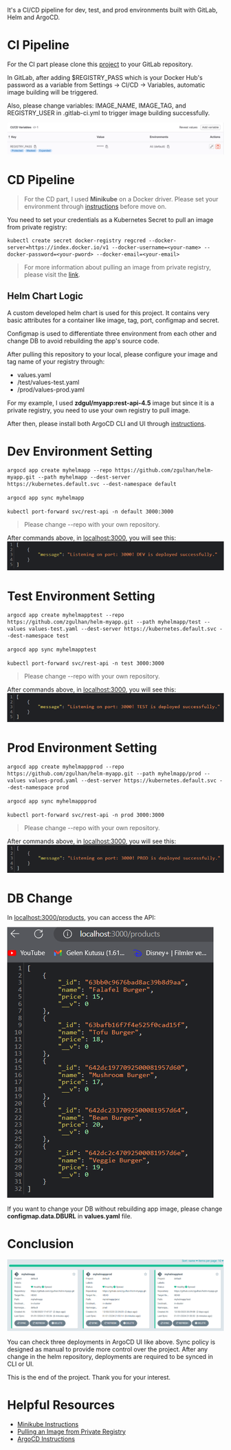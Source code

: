 It's a CI/CD pipeline for dev, test, and prod environments built with GitLab, Helm and ArgoCD.

# CI Pipeline

For the CI part please clone this [project](https://github.com/zgulhan/rest-api) to your GitLab repository. 

In GitLab, after adding $REGISTRY_PASS which is your Docker Hub's password as a variable from Settings -> CI/CD -> Variables, automatic image building will be triggered.

Also, please change variables: IMAGE_NAME, IMAGE_TAG, and REGISTRY_USER in .gitlab-ci.yml to trigger image building successfully.

![masked variable](/pictures/1.png)

# CD Pipeline

> For the CD part, I used **Minikube** on a Docker driver. Please set your environment through [instructions](https://minikube.sigs.k8s.io/docs/start/) before move on.

You need to set your credentials as a Kubernetes Secret to pull an image from private registry:

```
kubectl create secret docker-registry regcred --docker-server=https://index.docker.io/v1 --docker-username=<your-name> --docker-password=<your-pword> --docker-email=<your-email>

```

> For more information about pulling an image from private registry, please visit the [link](https://kubernetes.io/docs/tasks/configure-pod-container/pull-image-private-registry/#create-a-secret-in-the-cluster-that-holds-your-authorization-token).

## Helm Chart Logic

A custom developed helm chart is used for this project. It contains very basic attributes for a container like image, tag, port, configmap and secret.

Configmap is used to differentiate three environment from each other and change DB to avoid rebuilding the app's source code.

After pulling this repository to your local, please configure your image and tag name of your registry through:
- values.yaml
- /test/values-test.yaml
- /prod/values-prod.yaml

For my example, I used **zdgul/myapp:rest-api-4.5** image but since it is a private registry, you need to use your own registry to pull image.

After then, please install both ArgoCD CLI and UI through [instructions](https://faun.pub/argo-cd-helm-the-gitops-way-of-deploying-applications-af158420bde5).


# Dev Environment Setting

```
argocd app create myhelmapp --repo https://github.com/zgulhan/helm-myapp.git --path myhelmapp --dest-server https://kubernetes.default.svc --dest-namespace default

argocd app sync myhelmapp

kubectl port-forward svc/rest-api -n default 3000:3000
```

> Please change --repo with your own repository.

After commands above, in [localhost:3000](localhost:3000), you will see this:
![dev environment](/pictures/2.png)

# Test Environment Setting
```
argocd app create myhelmapptest --repo https://github.com/zgulhan/helm-myapp.git --path myhelmapp/test --values values-test.yaml --dest-server https://kubernetes.default.svc --dest-namespace test

argocd app sync myhelmapptest

kubectl port-forward svc/rest-api -n test 3000:3000
```

> Please change --repo with your own repository.

After commands above, in [localhost:3000](localhost:3000), you will see this:
![test environment](/pictures/3.png)

# Prod Environment Setting
```
argocd app create myhelmappprod --repo https://github.com/zgulhan/helm-myapp.git --path myhelmapp/prod --values values-prod.yaml --dest-server https://kubernetes.default.svc --dest-namespace prod

argocd app sync myhelmappprod

kubectl port-forward svc/rest-api -n prod 3000:3000

```

> Please change --repo with your own repository.

After commands above, in [localhost:3000](localhost:3000), you will see this:
![prod environment](/pictures/4.png)

# DB Change

In [localhost:3000/products](localhost:3000/products), you can access the API:

![products](/pictures/5.png)

If you want to change your DB without rebuilding app image, please change **configmap.data.DBURL** in **values.yaml** file.


# Conclusion

![argocd](/pictures/6.png)

You can check three deployments in ArgoCD UI like above. Sync policy is designed as manual to provide more control over the project. After any change in the helm repository, deployments are required to be synced in CLI or UI.

This is the end of the project. Thank you for your interest.

# Helpful Resources
- [Minikube Instructions](https://minikube.sigs.k8s.io/docs/start/)
- [Pulling an Image from Private Registry](https://kubernetes.io/docs/tasks/configure-pod-container/pull-image-private-registry/#create-a-secret-in-the-cluster-that-holds-your-authorization-token)
- [ArgoCD Instructions](https://faun.pub/argo-cd-helm-the-gitops-way-of-deploying-applications-af158420bde5)